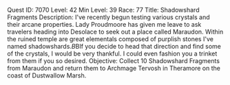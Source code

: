 Quest ID: 7070
Level: 42
Min Level: 39
Race: 77
Title: Shadowshard Fragments
Description: I've recently begun testing various crystals and their arcane properties. Lady Proudmoore has given me leave to ask travelers heading into Desolace to seek out a place called Maraudon. Within the ruined temple are great elementals composed of purplish stones I've named shadowshards.$B$BIf you decide to head that direction and find some of the crystals, I would be very thankful. I could even fashion you a trinket from them if you so desired.
Objective: Collect 10 Shadowshard Fragments from Maraudon and return them to Archmage Tervosh in Theramore on the coast of Dustwallow Marsh.
